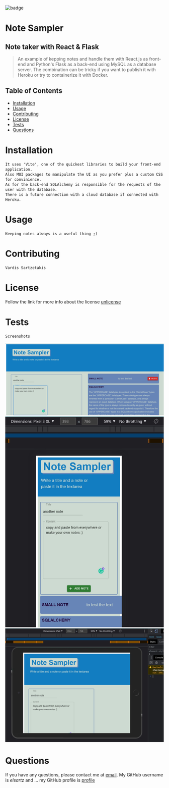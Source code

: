 ![badge](https://img.shields.io/badge/license-unlicense-green)
  # Note Sampler
  
  ## Note taker with React & Flask
  
  > An example of kepping notes and handle them with React.js as front-end and Python's Flask as a back-end using MySQL as a database server. The combination can be tricky if you want to publish it with Heroku or try to containerize it with Docker.

  ## Table of Contents
  - [Installation](#installation)
  - [Usage](#usage)
  - [Contributing](#contributing)
  - [License](#license)
  - [Tests](#tests)
  - [Questions](#questions)

  # Installation
    It uses 'Vite', one of the quickest libraries to build your front-end application. 
    Also MUI packages to manipulate the UI as you prefer plus a custom CSS for convinience. 
    As for the back-end SQLAlchemy is responsible for the requests of the user with the database. 
    There is a future connection with a cloud database if connected with Heroku. 

  # Usage
    Keeping notes always is a useful thing ;)

  # Contributing
    Vardis Sartzetakis
  
  # License
  Follow the link for more info about the license [unlicense](https://choosealicense.com/licenses/unlicense)

  # Tests
    Screenshots
  ![Desktop](https://github.com/elsartz/novatest/blob/main/src/assets/sample.jpg)
  ![Phone](https://github.com/elsartz/novatest/blob/main/src/assets/sample2.jpg)
  ![Tablet](https://github.com/elsartz/novatest/blob/main/src/assets/sample3.jpg)

  # Questions
  If you have any questions, please contact me at [email](mailto:elsartz@gmail.com).
  My GitHub username is *elsartz* and ...
  my GitHub profile is [profile](https://github.com/elsartz)
